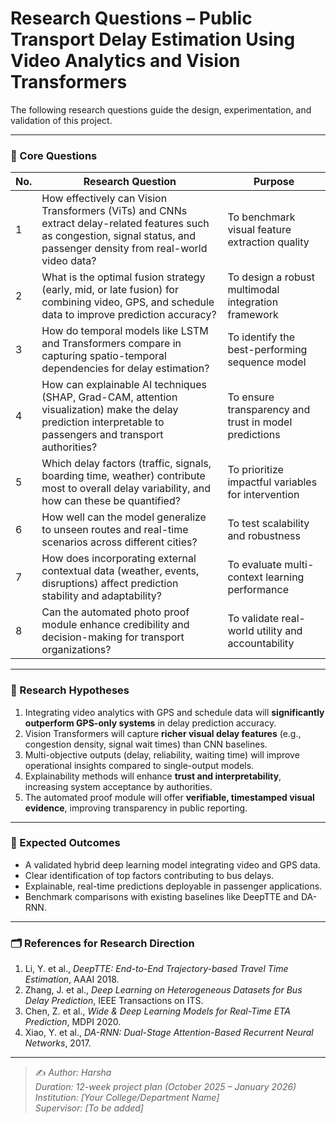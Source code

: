 # Research Questions – Public Transport Delay Estimation Using Video Analytics and Vision Transformers

The following research questions guide the design, experimentation, and validation of this project.

---

### 🎯 Core Questions

| No. | Research Question | Purpose |
|-----|--------------------|----------|
| 1 | How effectively can Vision Transformers (ViTs) and CNNs extract delay-related features such as congestion, signal status, and passenger density from real-world video data? | To benchmark visual feature extraction quality |
| 2 | What is the optimal fusion strategy (early, mid, or late fusion) for combining video, GPS, and schedule data to improve prediction accuracy? | To design a robust multimodal integration framework |
| 3 | How do temporal models like LSTM and Transformers compare in capturing spatio-temporal dependencies for delay estimation? | To identify the best-performing sequence model |
| 4 | How can explainable AI techniques (SHAP, Grad-CAM, attention visualization) make the delay prediction interpretable to passengers and transport authorities? | To ensure transparency and trust in model predictions |
| 5 | Which delay factors (traffic, signals, boarding time, weather) contribute most to overall delay variability, and how can these be quantified? | To prioritize impactful variables for intervention |
| 6 | How well can the model generalize to unseen routes and real-time scenarios across different cities? | To test scalability and robustness |
| 7 | How does incorporating external contextual data (weather, events, disruptions) affect prediction stability and adaptability? | To evaluate multi-context learning performance |
| 8 | Can the automated photo proof module enhance credibility and decision-making for transport organizations? | To validate real-world utility and accountability |

---

### 🧩 Research Hypotheses

1. Integrating video analytics with GPS and schedule data will **significantly outperform GPS-only systems** in delay prediction accuracy.  
2. Vision Transformers will capture **richer visual delay features** (e.g., congestion density, signal wait times) than CNN baselines.  
3. Multi-objective outputs (delay, reliability, waiting time) will improve operational insights compared to single-output models.  
4. Explainability methods will enhance **trust and interpretability**, increasing system acceptance by authorities.  
5. The automated proof module will offer **verifiable, timestamped visual evidence**, improving transparency in public reporting.

---

### 🧠 Expected Outcomes
- A validated hybrid deep learning model integrating video and GPS data.  
- Clear identification of top factors contributing to bus delays.  
- Explainable, real-time predictions deployable in passenger applications.  
- Benchmark comparisons with existing baselines like DeepTTE and DA-RNN.

---

### 🗂️ References for Research Direction
1. Li, Y. et al., *DeepTTE: End-to-End Trajectory-based Travel Time Estimation*, AAAI 2018.  
2. Zhang, J. et al., *Deep Learning on Heterogeneous Datasets for Bus Delay Prediction*, IEEE Transactions on ITS.  
3. Chen, Z. et al., *Wide & Deep Learning Models for Real-Time ETA Prediction*, MDPI 2020.  
4. Xiao, Y. et al., *DA-RNN: Dual-Stage Attention-Based Recurrent Neural Networks*, 2017.  

---

> ✍️ *Author: Harsha*  
> *Duration: 12-week project plan (October 2025 – January 2026)*  
> *Institution: [Your College/Department Name]*  
> *Supervisor: [To be added]*  
